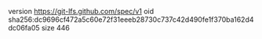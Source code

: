 version https://git-lfs.github.com/spec/v1
oid sha256:dc9696cf472a5c60e72f31eeeb28730c737c42d490fe1f370ba162d4dc06fa05
size 446
